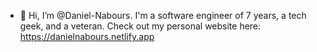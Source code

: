 - 👋 Hi, I’m @Daniel-Nabours. I'm a software engineer of 7 years, a tech geek, and a veteran. Check out my personal website here: https://danielnabours.netlify.app
